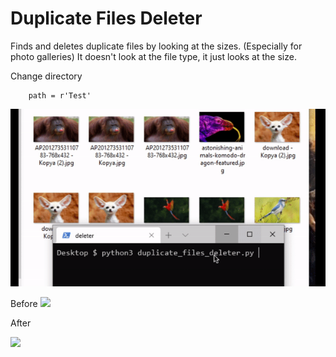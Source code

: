 # Duplicate Files Deleter

Finds and deletes duplicate files by looking at the sizes. (Especially for photo galleries)
It doesn't look at the file type, it just looks at the size.

Change directory

		path = r'Test'

<img src="images/1.gif">



Before
<img src="images/2.gif">

After

<img src="images/3.gif">
